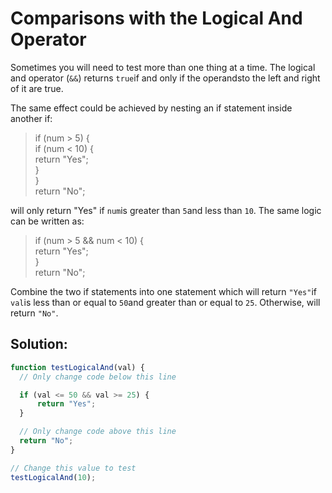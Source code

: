 # Comparisons with the Logical And Operator

Sometimes you will need to test more than one thing at a time. The logical and operator \(`&&`\) returns `true`if and only if the operandsto the left and right of it are true.

The same effect could be achieved by nesting an if statement inside another if:

> if \(num &gt; 5\) {  
>   if \(num &lt; 10\) {  
>     return "Yes";  
>   }  
> }  
> return "No";

will only return "Yes" if `num`is greater than `5`and less than `10`. The same logic can be written as:

> if \(num &gt; 5 && num &lt; 10\) {  
>   return "Yes";  
> }  
> return "No";

Combine the two if statements into one statement which will return `"Yes"`if `val`is less than or equal to `50`and greater than or equal to `25`. Otherwise, will return `"No"`.

## Solution:

```javascript
function testLogicalAnd(val) {
  // Only change code below this line

  if (val <= 50 && val >= 25) {
      return "Yes";
  }

  // Only change code above this line
  return "No";
}

// Change this value to test
testLogicalAnd(10);
```

